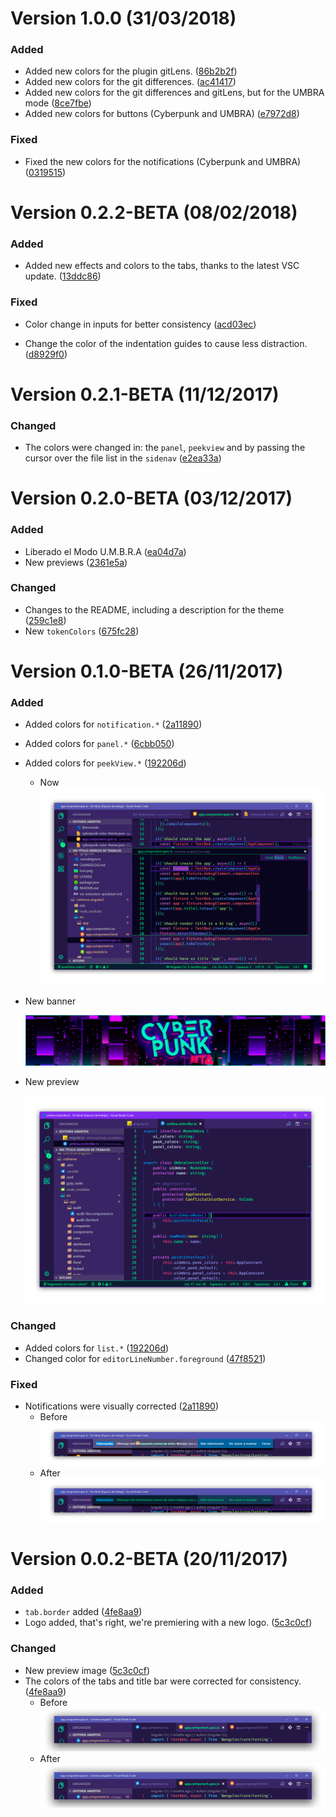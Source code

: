 <a name="1.0.0"></a>
# Version 1.0.0 (31/03/2018)

### Added
* Added new colors for the plugin gitLens. ([86b2b2f](https://github.com/max-SS/cyberpunk/commit/86b2b2f0cca15cb410599f53a88029142b90bd56))
* Added new colors for the git differences. ([ac41417](https://github.com/max-SS/cyberpunk/commit/ac41417e33ca294611fea766bba9f0c535394f2c))
* Added new colors for the git differences and gitLens, but for the UMBRA mode ([8ce7fbe](https://github.com/max-SS/cyberpunk/commit/8ce7fbed6e9db42433c87de1168e5ebc82886f7a))
* Added new colors for buttons (Cyberpunk and UMBRA) ([e7972d8](https://github.com/max-SS/cyberpunk/commit/e7972d837df7587e902fe29c895f5b16c59ff671))
### Fixed
* Fixed the new colors for the notifications (Cyberpunk and UMBRA) ([0319515](https://github.com/max-SS/cyberpunk/commit/03195156c14f6f149859ac85a83e86d1c9d40dad))

<a name="0.2.2-BETA"></a>
# Version 0.2.2-BETA (08/02/2018)

### Added
* Added new effects and colors to the tabs, thanks to the latest VSC update. ([13ddc86](https://github.com/max-SS/cyberpunk/pull/34/commits/13ddc86d79c8f5c7d7e7e8fb2b343c34934f5714))

### Fixed

* Color change in inputs for better consistency ([acd03ec](https://github.com/max-SS/cyberpunk/pull/31/commits/acd03ec83b48c6914cc34eb76c290edd696699d7))

* Change the color of the indentation guides to cause less distraction. ([d8929f0](https://github.com/max-SS/cyberpunk/pull/32/commits/d8929f0b3be670f6739cd0b15dc39f91dc388a8d))

<a name="0.2.1-BETA"></a>
# Version 0.2.1-BETA (11/12/2017)

### Changed
* The colors were changed in: the `panel`, `peekview` and by passing the cursor over the file list in the `sidenav` ([e2ea33a](https://github.com/max-SS/cyberpunk/commit/e2ea33aecb03923fe1de549faf68cb9e728f9039))

<a name="0.2.0-BETA"></a>
# Version 0.2.0-BETA (03/12/2017)

### Added

* Liberado el Modo U.M.B.R.A ([ea04d7a](https://github.com/max-SS/cyberpunk/commit/ea04d7a9dfc4df3ccbd238b8e57cbc7d5116b823))
* New previews ([2361e5a](https://github.com/max-SS/cyberpunk/commit/2361e5a2b97c52f4f2661f9f217df91d9281ef91))

### Changed
* Changes to the README, including a description for the theme ([259c1e8](https://github.com/max-SS/cyberpunk/commit/259c1e853e9c82f12bfd454fd217a6f7b757875f))
* New `tokenColors` ([675fc28](https://github.com/max-SS/cyberpunk/commit/675fc28c3e3767446baf7af13c6a02aa099f386e))

<a name="0.1.0-BETA"></a>
# Version 0.1.0-BETA (26/11/2017)

### Added
* Added colors for `notification.*` ([2a11890](https://github.com/max-SS/cyberpunk/commit/2a118909632fe1546162d24acb9866504ae006e1))
* Added colors for `panel.*` ([6cbb050](https://github.com/max-SS/cyberpunk/commit/6cbb050d699b317f0e2abb11181f3fc666ba2125))
* Added colors for `peekView.*` ([192206d](https://github.com/max-SS/cyberpunk/commit/192206d60b8ffb664c48992a03f388674bcb8c61))
  - Now
  ![New PeekView](/assets/version-0-1-0/peekView.png?raw=true "New PeekView")
* New banner

  ![New banner](/assets/banner.jpg?raw=true "New banner")
* New preview

  ![New preview](/assets/preview.png?raw=true "New preview")
### Changed
* Added colors for `list.*` ([192206d](https://github.com/max-SS/cyberpunk/commit/192206d60b8ffb664c48992a03f388674bcb8c61))
* Changed color for `editorLineNumber.foreground` ([47f8521](https://github.com/max-SS/cyberpunk/commit/47f8521e8fcec1aee8469e70d556a355df31d424))

### Fixed
* Notifications were visually corrected ([2a11890](https://github.com/max-SS/cyberpunk/commit/2a118909632fe1546162d24acb9866504ae006e1))
  - Before
  ![Before](/assets/version-0-1-0/before.png?raw=true "Before")
  - After
  ![After](/assets/version-0-1-0/after.png?raw=true "After")

<a name="0.0.2-BETA"></a>
# Version 0.0.2-BETA (20/11/2017)

### Added
* `tab.border` added ([4fe8aa9](https://github.com/max-SS/cyberpunk/commit/4fe8aa93871bff5832142e64f5f8f2e354b9b34e))
* Logo added, that's right, we're premiering with a new logo. ([5c3c0cf](https://github.com/max-SS/cyberpunk/commit/5c3c0cf03aa0a411467fbf068a93d6836872300f))

### Changed
* New preview image ([5c3c0cf](https://github.com/max-SS/cyberpunk/commit/5c3c0cf03aa0a411467fbf068a93d6836872300f))
* The colors of the tabs and title bar were corrected for consistency.  ([4fe8aa9](https://github.com/max-SS/cyberpunk/commit/4fe8aa93871bff5832142e64f5f8f2e354b9b34e))
  - Before
![Before](/assets/version-0-0-2/before.png?raw=true "Before")
  - After
![After](/assets/version-0-0-2/after.png?raw=true "After")
 